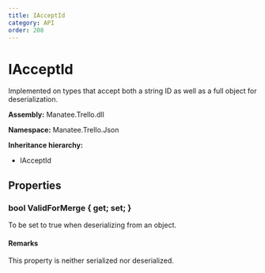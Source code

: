 ```yaml
---
title: IAcceptId
category: API
order: 208
---
```


# IAcceptId

Implemented on types that accept both a string ID as well as a full object for deserialization.

**Assembly:** Manatee.Trello.dll

**Namespace:** Manatee.Trello.Json

**Inheritance hierarchy:**

- IAcceptId

## Properties

### bool ValidForMerge { get; set; }

To be set to true when deserializing from an object.

#### Remarks

This property is neither serialized nor deserialized.

